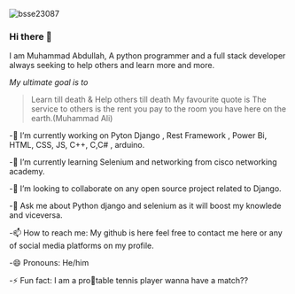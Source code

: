 ![bsse23087](https://github.com/BSSE23087/BSSE23087/assets/96386140/6bc97cc4-df06-4ae9-a6ae-9c71f1e90bcd)


### Hi there 👋
I am Muhammad Abdullah, A python programmer and a full stack developer always seeking to help others and learn more and more. 

*My ultimate goal is to*
>Learn till death 
     &
>Help others till death
My favourite quote is 
>The service to others is the rent you pay to the room you have here on the earth.(Muhammad Ali)

-🔭 I’m currently working on Pyton Django , Rest Framework , Power Bi, HTML, CSS, JS, C++, C,C# , arduino.



-🌱 I’m currently learning Selenium and networking from cisco networking academy.



-👯 I’m looking to collaborate on any open source project related to Django.


-💬 Ask me about Python django and selenium as it will boost my knowlede and viceversa.


-📫 How to reach me: My github is here feel free to contact me here or any of social media platforms on my profile.


-😄 Pronouns: He/him


-⚡ Fun fact: I am a pro🥇table tennis player wanna have a match??
